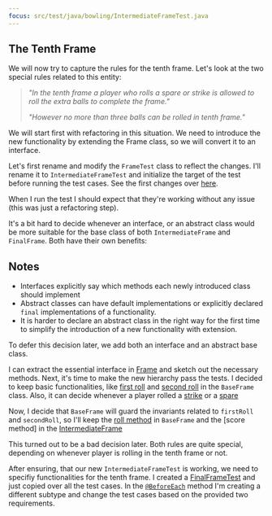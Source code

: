 ```yaml
---
focus: src/test/java/bowling/IntermediateFrameTest.java
---
```

## The Tenth Frame
We will now try to capture the rules for the tenth frame.
Let's look at the two special rules related to this entity:

> *"In the tenth frame a player who rolls a spare or strike is allowed to roll the extra balls to complete the frame."* 
>
> *"However no more than three balls can be rolled in tenth frame."* 

We will start first with refactoring in this situation. 
We need to introduce the new functionality by extending the Frame class, so we will convert it to an interface.

Let's first rename and modify the `FrameTest` class to reflect the changes.
I'll rename it to `IntermediateFrameTest` and initialize the target of the test before running the test cases.
See the first changes over [here](bowling.IntermediateFrameTest:14).

When I run the test I should expect that they're working without any issue (this was just a refactoring step).

It's a bit hard to decide whenever an interface, or an abstract class would be more suitable for the base class of both
`IntermediateFrame` and `FinalFrame`. Both have their own benefits:

## Notes

* Interfaces explicitly say which methods each newly introduced class should implement
* Abstract classes can have default implementations or explicitly declared `final` implementations of a functionality.
* It is harder to declare an abstract class in the right way for the first time to simplify the introduction of a new functionality with extension.

To defer this decision later, we add both an interface and an abstract base class. 

I can extract the essential interface in [Frame](src/main/java/bowling/Frame.java) and sketch out the necessary methods.
Next, it's time to make the new hierarchy pass the tests. 
I decided to keep basic functionalities, like [first roll](src/main/java/bowling/BaseFrame.java:11)
and [second roll](src/main/java/bowling/BaseFrame.java:15) in the `BaseFrame` class. 
Also, it can decide whenever a player rolled a [strike](src/main/java/bowling/BaseFrame.java:36)
 or a [spare](src/main/java/bowling/BaseFrame.java:40)

Now, I decide that `BaseFrame` will guard the invariants related to `firstRoll` and `secondRoll`,
so I'll keep the [roll method](src/main/java/bowling/BaseFrame.java:20-34) in `BaseFrame`
and the [score method] in the [IntermediateFrame](src/main/java/bowling/IntermediateFrame.java:8-17)

This turned out to be a bad decision later. Both rules are quite special, depending on whenever
player is rolling in the tenth frame or not.

After ensuring, that our new `IntermediateFrameTest` is working, we need to specifiy functionalities
for the tenth frame. I created a [FinalFrameTest](src/test/java/bowling/FinalFrameTest.java) and
just copied over all the test cases. In the [`@BeforeEach`](src/test/java/bowling/FinalFrameTest.java:14)
method I'm creating a different subtype and change the test cases based on the provided two requirements.
